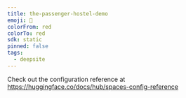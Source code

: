 ```yaml
---
title: the-passenger-hostel-demo
emoji: 🐳
colorFrom: red
colorTo: red
sdk: static
pinned: false
tags:
  - deepsite
---
```


Check out the configuration reference at https://huggingface.co/docs/hub/spaces-config-reference